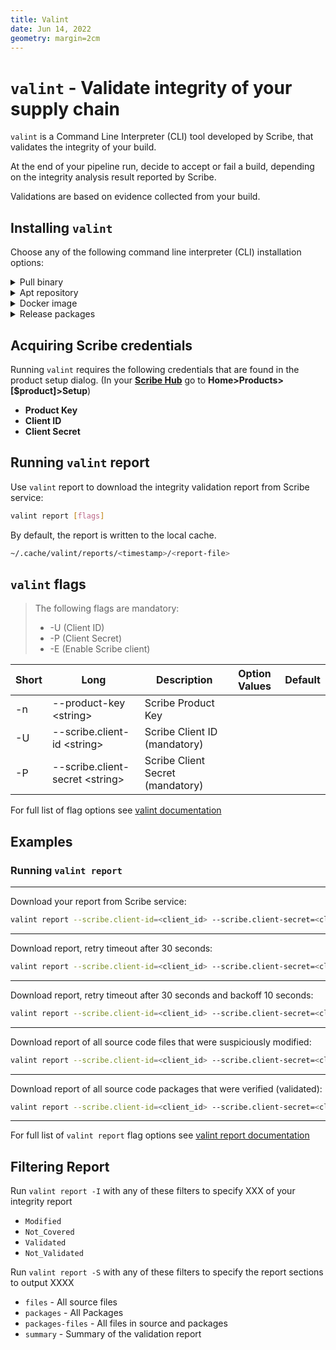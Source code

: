 ```yaml
---
title: Valint
date: Jun 14, 2022
geometry: margin=2cm
---
```


# `valint` - Validate integrity of your supply chain

`valint` is a Command Line Interpreter (CLI) tool developed by Scribe, that validates the integrity of your build. 

At the end of your pipeline run, decide to accept or fail a build, depending on the integrity analysis result reported by Scribe.  

Validations are based on evidence collected from your build.

## Installing `valint`
Choose any of the following command line interpreter (CLI) installation options:

<details>
  <summary> Pull binary </summary>

Get the `valint` tool
```bash
curl http://get.scribesecurity.com/install.sh  | sh -s -- -t valint
```

</details>

<details>
  <summary> Apt repository </summary>

Download agent DEB package from https://scribesecuriy.jfrog.io/artifactory/scribe-debian-local/valint

```bash
wget -qO - https://scribesecuriy.jfrog.io/artifactory/api/security/keypair/scribe-artifactory/public | sudo apt-key add -
sudo sh -c "echo 'deb https://scribesecuriy.jfrog.io/artifactory/scribe-debian-local stable non-free' >> /etc/apt/sources.list"
apt-get install valint -t stable
```

</details>

<details>
  <summary> Docker image </summary>

Pull the `valint` release binary wrapped in its relevant docker image. Tag should be the requested version.

```bash
docker pull scribesecuriy.jfrog.io/scribe-docker-public-local/valint:latest
```

</details>


<details>
  <summary> Release packages </summary>

1. Download a `.deb` or `.rpm` file from the [releases page](https://github.com/scribe-security/valint/releases "release page").
1. Install `.deb` files using `dpkg -i` and `.rpm` files using `rpm -i`.

```bash
dpkg -i <valint_package.deb>
valint --version
```

</details>

## Acquiring Scribe credentials  

Running `valint` requires the following credentials that are found in the product setup dialog. (In your **[Scribe Hub](https://prod.hub.scribesecurity.com/ "Scribe Hub Link")** go to **Home>Products>[$product]>Setup**)

* **Product Key**
* **Client ID**
* **Client Secret**

## Running `valint` report

Use `valint` report to download the integrity validation report from Scribe service:

```sh
valint report [flags]
```

By default, the report is written to the local cache. 
```sh
~/.cache/valint/reports/<timestamp>/<report-file>
```


## `valint` flags 
>The following flags are mandatory:
>* -U (Client ID)
>* -P (Client Secret)
>* -E (Enable Scribe client)

| Short | Long | Description |  Option Values | Default |
| --- | --- | --- | --- | --- |
|  -n | --product-key \<string\> | Scribe Product Key  | | | 
| -U | --scribe.client-id \<string\> | Scribe Client ID (mandatory) | |  |
| -P | --scribe.client-secret \<string\> | Scribe Client Secret (mandatory) | | |

For full list of flag options see [valint documentation](docs/command/valint.md)

## Examples
### Running `valint report`
---
Download your report from Scribe service:
  ```sh
valint report --scribe.client-id=<client_id> --scribe.client-secret=<client_secret>			
  ```
---
Download report, retry timeout after 30 seconds: 
  ```sh
valint report --scribe.client-id=<client_id> --scribe.client-secret=<client_secret> -T 30s		
  ```
---
Download report, retry timeout after 30 seconds and backoff 10 seconds: 
  ```sh
valint report --scribe.client-id=<client_id> --scribe.client-secret=<client_secret> -T 30s -B 10s		
  ```
---
Download report of all source code files that were suspiciously modified:
  ```sh
valint report --scribe.client-id=<client_id> --scribe.client-secret=<client_secret> -I ModifiedFiles -S files 
  ```
---
Download report of all source code packages that were verified (validated):
```sh
valint report --scribe.client-id=<client_id> --scribe.client-secret=<client_secret> -I Verified -S packages 	
```
---

For full list of `valint report` flag options see [valint report documentation](docs/command/valint_report.md)

## Filtering Report 
Run `valint report -I` with any of these filters to specify XXX of your integrity report
* `Modified`
* `Not_Covered`
* `Validated`
* `Not_Validated`

Run `valint report -S` with any of these filters to specify the report sections to output XXXX 
* `files` - All source files
* `packages` - All Packages
* `packages-files` - All files in source and packages
* `summary` - Summary of the validation report 

<!-- # Commands
valint supports the following commands.

## Diff
Command checks the differences between source and destination sboms.

See details [CLI documentation - diff](docs/command/valint_diff.md)

### Diff additional info
Additional info can be added to the diff report adding:
* Metadata of the sboms.
* Synopsis of the report. 

### Diff scoping
SBOM differences can be filtered to show only part of the sbom data by:
1) Integrity types
2) Package types.
3) Mime-type types.
4) Lists of regex paths for source and destination sboms. -->
